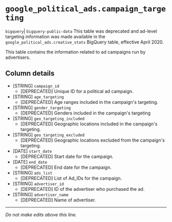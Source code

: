 # `google_political_ads.campaign_targeting`
`bigquery`| `bigquery-public-data`
This table was deprecated and ad-level targeting information was made available in the `google_political_ads.creative_stats` BigQuery table, effective April 2020.

This table contains the information related to ad campaigns run by advertisers.

## Column details
* [STRING]    `campaign_id`
  - [DEPRECATED] Unique ID for a political ad campaign.
* [STRING]    `age_targeting`
  - [DEPRECATED] Age ranges included in the campaign's targeting.
* [STRING]    `gender_targeting`
  - [DEPRECATED] Genders included in the campaign's targeting
* [STRING]    `geo_targeting_included`
  - [DEPRECATED] Geographic locations included in the campaign's targeting.
* [STRING]    `geo_targeting_excluded`
  - [DEPRECATED] Geographic locations excluded from the campaign's targeting.
* [DATE]      `start_date`
  - [DEPRECATED] Start date for the campaign.
* [DATE]      `end_date`
  - [DEPRECATED] End date for the campaign.
* [STRING]    `ads_list`
  - [DEPRECATED] List of Ad_IDs for the campaign.
* [STRING]    `advertiser_id`
  - [DEPRECATED] ID of the advertiser who purchased the ad.
* [STRING]    `advertiser_name`
  - [DEPRECATED] Name of advertiser.

-------------------------------------------------------------------------------
*Do not make edits above this line.*
